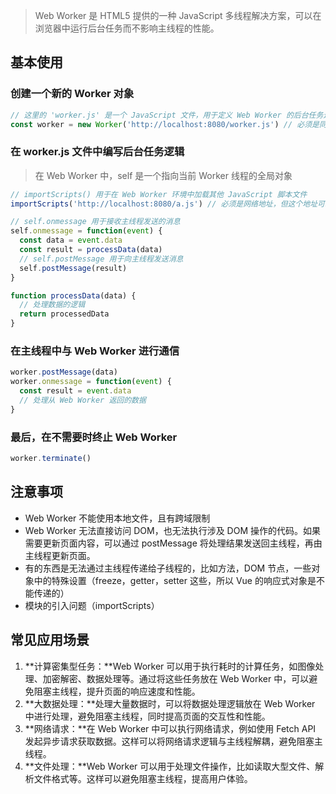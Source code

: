> Web Worker 是 HTML5 提供的一种 JavaScript 多线程解决方案，可以在浏览器中运行后台任务而不影响主线程的性能。
>

## 基本使用
### 创建一个新的 Worker 对象
```javascript
// 这里的 'worker.js' 是一个 JavaScript 文件，用于定义 Web Worker 的后台任务逻辑
const worker = new Worker('http://localhost:8080/worker.js') // 必须是同源的网络地址
```

### 在 worker.js 文件中编写后台任务逻辑
> 在 Web Worker 中，self 是一个指向当前 Worker 线程的全局对象
>

```javascript
// importScripts() 用于在 Web Worker 环境中加载其他 JavaScript 脚本文件
importScripts('http://localhost:8080/a.js') // 必须是网络地址，但这个地址可以跨域

// self.onmessage 用于接收主线程发送的消息
self.onmessage = function(event) {
  const data = event.data
  const result = processData(data)
  // self.postMessage 用于向主线程发送消息
  self.postMessage(result)
}

function processData(data) {
  // 处理数据的逻辑
  return processedData
}
```

### 在主线程中与 Web Worker 进行通信
```javascript
worker.postMessage(data)
worker.onmessage = function(event) {
  const result = event.data
  // 处理从 Web Worker 返回的数据
}
```

### 最后，在不需要时终止 Web Worker
```javascript
worker.terminate()
```

## 注意事项
+ Web Worker 不能使用本地文件，且有跨域限制
+ Web Worker 无法直接访问 DOM，也无法执行涉及 DOM 操作的代码。如果需要更新页面内容，可以通过 postMessage 将处理结果发送回主线程，再由主线程更新页面。
+ 有的东西是无法通过主线程传递给子线程的，比如方法，DOM 节点，一些对象中的特殊设置（freeze，getter，setter 这些，所以 Vue 的响应式对象是不能传递的）
+ 模块的引入问题（importScripts）

## 常见应用场景
1. **计算密集型任务：**Web Worker 可以用于执行耗时的计算任务，如图像处理、加密解密、数据处理等。通过将这些任务放在 Web Worker 中，可以避免阻塞主线程，提升页面的响应速度和性能。
2. **大数据处理：**处理大量数据时，可以将数据处理逻辑放在 Web Worker 中进行处理，避免阻塞主线程，同时提高页面的交互性和性能。
3. **网络请求：**在 Web Worker 中可以执行网络请求，例如使用 Fetch API 发起异步请求获取数据。这样可以将网络请求逻辑与主线程解耦，避免阻塞主线程。
4. **文件处理：**Web Worker 可以用于处理文件操作，比如读取大型文件、解析文件格式等。这样可以避免阻塞主线程，提高用户体验。



